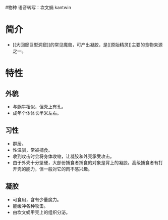 #物种 
语音转写：坎文蜗 kantwin

# 简介
- [[大回廊巨型洞窟]]的常见魔兽，可产出凝胶，是[[原始精灵]]主要的食物来源之一。

# 特性
## 外貌
- 与蜗牛相似，但壳上有孔。
- 成年个体体长半米左右。

## 习性
- 群居。
- 性温驯，常被捕食。
- 收到攻击时会将身体收缩，让凝胶和外壳承受攻击。
- 由于外壳十分坚硬，大部份捕食者捕食的对象是背上的凝胶。高级捕食者有打开壳的能力，但一般对它的肉不感兴趣。

## 凝胶
- 可食用，含有少量魔力。
- 能缓冲各种攻击。
- 由坎文蜗甲壳上的组织分泌。
